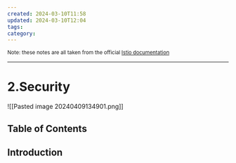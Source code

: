 ```yaml
---
created: 2024-03-10T11:58
updated: 2024-03-10T12:04
tags: 
category: 
---
```

<small> Note: these notes are all taken from the official <a href="https://istio.io/latest/docs/concepts/traffic-management/"> Istio documentation</a></small>

<hr>

# 2.Security
![[Pasted image 20240409134901.png]]


## Table of Contents


## Introduction